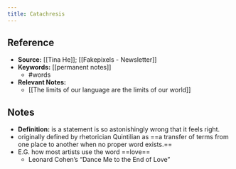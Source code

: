 ```yaml
---
title: Catachresis
---
```

## Reference
- **Source:** [[Tina He]]; [[Fakepixels - Newsletter]]
- **Keywords:** [[permanent notes]]
	- #words 
- **Relevant Notes:**
	- [[The limits of our language are the limits of our world]]
## Notes
- **Definition:** is a statement is so astonishingly wrong that it feels right.
-  originally defined by rhetorician Quintilian as ==a transfer of terms from one place to another when no proper word exists.==
-  E.G. how most artists use the word ==love==
	-  Leonard Cohen’s “Dance Me to the End of Love”